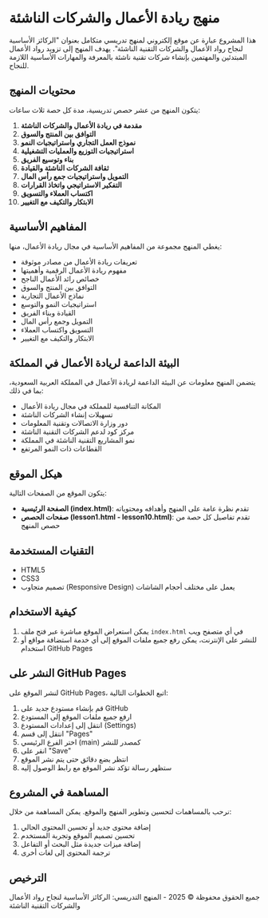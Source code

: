 # منهج ريادة الأعمال والشركات الناشئة

هذا المشروع عبارة عن موقع إلكتروني لمنهج تدريسي متكامل بعنوان "الركائز الأساسية لنجاح رواد الأعمال والشركات التقنية الناشئة". يهدف المنهج إلى تزويد رواد الأعمال المبتدئين والمهتمين بإنشاء شركات تقنية ناشئة بالمعرفة والمهارات الأساسية اللازمة للنجاح.

## محتويات المنهج

يتكون المنهج من عشر حصص تدريسية، مدة كل حصة ثلاث ساعات:

1. **مقدمة في ريادة الأعمال والشركات الناشئة**
2. **التوافق بين المنتج والسوق**
3. **نموذج العمل التجاري واستراتيجيات النمو**
4. **استراتيجيات التوزيع والعمليات التشغيلية**
5. **بناء وتوسيع الفريق**
6. **ثقافة الشركات الناشئة والقيادة**
7. **التمويل واستراتيجيات جمع رأس المال**
8. **التفكير الاستراتيجي واتخاذ القرارات**
9. **اكتساب العملاء والتسويق**
10. **الابتكار والتكيف مع التغيير**

## المفاهيم الأساسية

يغطي المنهج مجموعة من المفاهيم الأساسية في مجال ريادة الأعمال، منها:

- تعريفات ريادة الأعمال من مصادر موثوقة
- مفهوم ريادة الأعمال الرقمية وأهميتها
- خصائص رائد الأعمال الناجح
- التوافق بين المنتج والسوق
- نماذج الأعمال التجارية
- استراتيجيات النمو والتوسع
- القيادة وبناء الفريق
- التمويل وجمع رأس المال
- التسويق واكتساب العملاء
- الابتكار والتكيف مع التغيير

## البيئة الداعمة لريادة الأعمال في المملكة

يتضمن المنهج معلومات عن البيئة الداعمة لريادة الأعمال في المملكة العربية السعودية، بما في ذلك:

- المكانة التنافسية للمملكة في مجال ريادة الأعمال
- تسهيلات إنشاء الشركات الناشئة
- دور وزارة الاتصالات وتقنية المعلومات
- مركز كود لدعم الشركات التقنية الناشئة
- نمو المشاريع التقنية الناشئة في المملكة
- القطاعات ذات النمو المرتفع

## هيكل الموقع

يتكون الموقع من الصفحات التالية:

- **الصفحة الرئيسية (index.html)**: تقدم نظرة عامة على المنهج وأهدافه ومحتوياته
- **صفحات الحصص (lesson1.html - lesson10.html)**: تقدم تفاصيل كل حصة من حصص المنهج

## التقنيات المستخدمة

- HTML5
- CSS3
- تصميم متجاوب (Responsive Design) يعمل على مختلف أحجام الشاشات

## كيفية الاستخدام

1. يمكن استعراض الموقع مباشرة عبر فتح ملف `index.html` في أي متصفح ويب
2. للنشر على الإنترنت، يمكن رفع جميع ملفات الموقع إلى أي خدمة استضافة مواقع أو استخدام GitHub Pages

## النشر على GitHub Pages

لنشر الموقع على GitHub Pages، اتبع الخطوات التالية:

1. قم بإنشاء مستودع جديد على GitHub
2. ارفع جميع ملفات الموقع إلى المستودع
3. انتقل إلى إعدادات المستودع (Settings)
4. انتقل إلى قسم "Pages"
5. اختر الفرع الرئيسي (main) كمصدر للنشر
6. انقر على "Save"
7. انتظر بضع دقائق حتى يتم نشر الموقع
8. ستظهر رسالة تؤكد نشر الموقع مع رابط الوصول إليه

## المساهمة في المشروع

نرحب بالمساهمات لتحسين وتطوير المنهج والموقع. يمكن المساهمة من خلال:

1. إضافة محتوى جديد أو تحسين المحتوى الحالي
2. تحسين تصميم الموقع وتجربة المستخدم
3. إضافة ميزات جديدة مثل البحث أو التفاعل
4. ترجمة المحتوى إلى لغات أخرى

## الترخيص

جميع الحقوق محفوظة © 2025 - المنهج التدريسي: الركائز الأساسية لنجاح رواد الأعمال والشركات التقنية الناشئة
